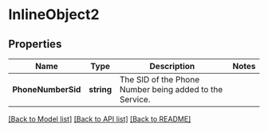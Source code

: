 # InlineObject2

## Properties

Name | Type | Description | Notes
------------ | ------------- | ------------- | -------------
**PhoneNumberSid** | **string** | The SID of the Phone Number being added to the Service. | 

[[Back to Model list]](../README.md#documentation-for-models) [[Back to API list]](../README.md#documentation-for-api-endpoints) [[Back to README]](../README.md)


